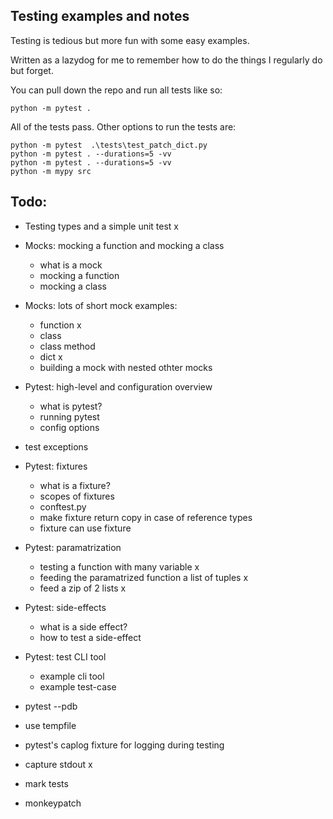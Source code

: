 ## Testing examples and notes

Testing is tedious but more fun with some easy examples.

Written as a lazydog for me to remember how to do the things I regularly do but forget.

You can pull down the repo and run all tests like so:
```
python -m pytest .
```

All of the tests pass. Other options to run the tests are:

```
python -m pytest  .\tests\test_patch_dict.py
python -m pytest . --durations=5 -vv
python -m pytest . --durations=5 -vv
python -m mypy src
```



## Todo:

- Testing types and a simple unit test x

- Mocks: mocking a function and mocking a class
  - what is a mock
  - mocking a function
  - mocking a class

- Mocks: lots of short mock examples:
  - function x
  - class
  - class method
  - dict x
  - building a mock with nested othter mocks

- Pytest: high-level and configuration overview
  - what is pytest?
  - running pytest
  - config options

- test exceptions

- Pytest: fixtures
  - what is a fixture?
  - scopes of fixtures
  - conftest.py
  - make fixture return copy in case of reference types
  - fixture can use fixture

- Pytest: paramatrization
  - testing a function with many variable x
  - feeding the paramatrized function a list of tuples x
  - feed a zip of 2 lists x 

- Pytest: side-effects
  - what is a side effect?
  - how to test a side-effect

- Pytest: test CLI tool
  - example cli tool
  - example test-case


- pytest --pdb 

- use tempfile

- pytest's caplog fixture for logging during testing

- capture stdout x

- mark tests

- monkeypatch